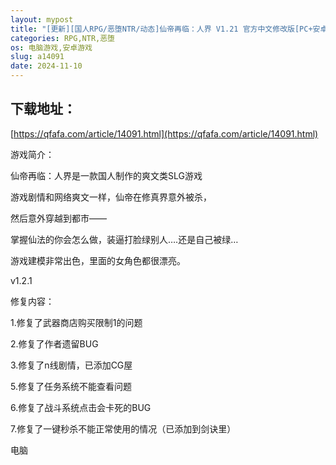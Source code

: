 ```yaml
---
layout: mypost
title: "[更新][国人RPG/恶堕NTR/动态]仙帝再临：人界 V1.21 官方中文修改版[PC+安卓]"
categories: RPG,NTR,恶堕
os: 电脑游戏,安卓游戏
slug: a14091
date: 2024-11-10
---
```


## 下载地址：

[https://qfafa.com/article/14091.html](https://qfafa.com/article/14091.html)

游戏简介：

仙帝再临：人界是一款国人制作的爽文类SLG游戏

游戏剧情和网络爽文一样，仙帝在修真界意外被杀，

然后意外穿越到都市——

掌握仙法的你会怎么做，装逼打脸绿别人….还是自己被绿…

游戏建模非常出色，里面的女角色都很漂亮。

v1.2.1

修复内容：

1.修复了武器商店购买限制1的问题

2.修复了作者遗留BUG

3.修复了n线剧情，已添加CG屋

5.修复了任务系统不能查看问题

6.修复了战斗系统点击会卡死的BUG

7.修复了一键秒杀不能正常使用的情况（已添加到剑诀里）

电脑